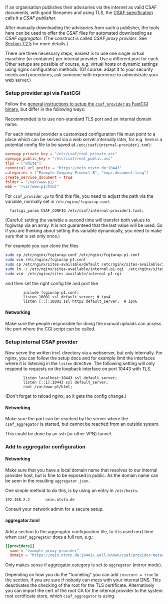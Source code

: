 If an organisation publishes their advisories via the internet
as valid CSAF documents, with good filenames and using TLS,
the [CSAF specification](https://docs.oasis-open.org/csaf/csaf/v2.0/csaf-v2.0.md)
calls it a *CSAF publisher*.

After manually downloading the advisories from such a publisher,
the tools here can be used to offer the CSAF files for automated downloading
as *CSAF aggregator*. (The construct is called *CSAF proxy provider*. See [Section 7.2.5](https://docs.oasis-open.org/csaf/csaf/v2.0/csaf-v2.0.html#725-role-csaf-aggregator) for more details.)

There are three necessary steps, easiest is to use
one single virtual maschine (or container) per internal provider.
Use a different port for each.
Other setups are possible of course, e.g. virtual hosts
or dynamic settings using nginx configuration methods.
(Of course: adapt it to your security needs and procedures,
ask someone with experience to administrate your web server.)


### Setup provider api via FastCGI

Follow the [general instructions to setup the `csaf_provider` as FastCGI binary](provider-setup.md),
but differ in the following ways:

Recommended is to use non-standard TLS port and an internal domain name.

For each internal provider a customized configuration file
must point to a place which can be served via a web server internally
later, for e.g. here is a potential config file to be saved
at `/etc/csaf/internal-provider1.toml`:

```toml
openpgp_private_key = "/etc/csaf/real_private.asc"
openpgp_public_key = "/etc/csaf/real_public.asc"
tlps = ["white"]
canonical_url_prefix = "https://nein.ntvtn.de:10443"
categories = ["Example Company Product B", "expr:document.lang"]
create_service_document = true
folder = "/var/www-p1/"
web = "/var/www-p1/html"
```

For `csaf_provider.go` to find this file, you need to adjust
the path via the variable, normally set in `/etc/nginx/fcgiwrap.conf`:
```nginx
  fastcgi_param CSAF_CONFIG /etc/csaf/internal-provider1.toml;
```

(Careful: setting the variable a second time will transfer both values to
fcgiwrap via an array. It is not guaranteed that the last value will be
used. So if you are thinking about setting this variable dynamically,
you need to make sure that is set only once.)

For example you can clone the files
```bash
sudo cp /etc/nginx/fcgiwrap.conf /etc/nginx/fcgiwrap-p1.conf
sudo vim /etc/nginx/fcgiwrap-p1.conf
sudo cp /etc/nginx/sites-available/default /etc/nginx/sites-available/internal-p1-cgi
sudo ln -s /etc/nginx/sites-available/internal-p1-cgi  /etc/nginx/sites-enabled/
sudo vim  /etc/nginx/sites-available/internal-p1-cgi
```
and then set the right config file and port like

```nginx
        include fcgiwrap-p1.conf;
        listen 10001 ssl default_server; # ipv4
        listen [::]:10001 ssl http2 default_server;  # ipv6
```


#### Networking
Make sure the people responsible for doing the manual uploads
can access the port where the CGI script can be called.


### Setup internal CSAF provider

Now serve the written `html` directory via a webserver, but only
internally. For nginx, you can follow the setup docs and for example
limit the interfaces where it is listening in the `listen` directive.
The following setting will only respond to requests
on the loopback interface on port 10443 with TLS.

```nginx
        listen localhost:10443 ssl default_server;
        listen [::1]:10443 ssl default_server;
        root /var/www-p1/html;
```

(Don't forget to reload nginx, so it gets the config change.)


#### Networking
Make sure the port can be reached by the server
where the `csaf_aggregator` is started, but cannot be reached from
an outside system.

This could be done by an ssh (or other VPN) tunnel.


### Add to aggregator configuration

#### Networking
Make sure that you have a local domain name that resolves
to our internal provider host, but is fine to be exposed in public.
As the domain name can be seen in the resulting `aggregator.json`.

One simple method to do this, is by using an entry in
`/etc/hosts`:

```
192.168.2.2       nein.ntvtn.de
```

Consult your network admin for a secure setup.


#### aggregator.toml
Add a section to the aggregator configuration file,
to it is used next time when `csaf_aggregator` does a full run, e.g.:

```toml
[[providers]]
  name = "example-proxy-provider"
  domain = "https://nein.ntvtn.de:10443/.well-known/csaf/provider-metadata.json"
```

Only makes sense if aggregator.category is set to `aggregator` (mirror mode).

Depending on how you do the "tunneling" you can add `insecure = true`
to the section, if you are sure if nobody can mess with your internal DNS.
This deactivates the checking of the root for the TLS certificate.
Alternatively you can import the cert of the root CA for the internal
provider to the system root certificate store, which `csaf_aggregator`
is using.


